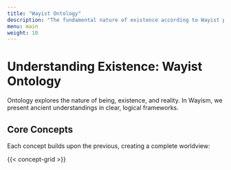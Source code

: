 ```yaml
---
title: "Wayist Ontology"
description: "The fundamental nature of existence according to Wayist philosophy"
menu: main
weight: 10
---
```


# Understanding Existence: Wayist Ontology

Ontology explores the nature of being, existence, and reality. In Wayism, we present ancient understandings in clear, logical frameworks.

## Core Concepts

Each concept builds upon the previous, creating a complete worldview:

{{< concept-grid >}}